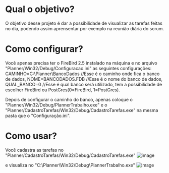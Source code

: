 # Qual o objetivo?
O objetivo desse projeto é dar a possibilidade de visualizar as tarefas feitas no dia, podendo assim aprensentar por exemplo na reunião diária do scrum.

# Como configurar?
Você apenas precisa ter o FireBird 2.5 instalado na máquina e no arquivo "Planner/Win32/Debug/Configuracao.ini" as seguintes configurações:
CAMINHO=C:\Planner\BancoDados //Esse é o caminho onde fica o banco de dados, 
NOME=BANCODADOS.FDB //Esse é o nome do banco de dados,
QUAL_BANCO=0 //Esse é qual banco será utilizado, tem a possibilidade de escolher FireBird ou PostGres(0=FireBird, 1=PostGres).

Depois de configurar o caminho do banco, apenas coloque o "Planner/Win32/Debug/PlannerTrabalho.exe" e o "Planner/CadastroTarefas/Win32/Debug/CadastroTarefas.exe" 
na mesma pasta que o "Configuração.ini".

# Como usar?
Você cadastra as tarefas no "Planner/CadastroTarefas/Win32/Debug/CadastroTarefas.exe" 
![image](https://user-images.githubusercontent.com/60330947/178983460-ae3a17f2-3ae6-42a3-89ab-95fb29afed58.png)

e visualiza no "C:\Planner\Win32\Debug\PlannerTrabalho.exe"
![image](https://user-images.githubusercontent.com/60330947/178984096-1d4bdf52-c903-4779-8d36-e4a1b16e2c8b.png)

